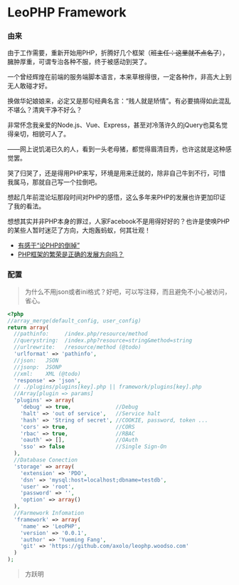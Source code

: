 LeoPHP Framework
=====================

### 由来

由于工作需要，重新开始用PHP，折腾好几个框架（~~班主任：这里就不点名了~~），臃肿厚重，可谓专治各种不服，终于被感动到哭了。

一个曾经辉煌在前端的服务端脚本语言，本来草根得很，一定各种作，非高大上到无人敢碰才好。

换做华妃娘娘来，必定又是那句经典名言：“贱人就是矫情”。有必要搞得如此混乱不堪么？清爽干净不好么？

非常怀念我亲爱的Node.js、Vue、Express，甚至对冷落许久的jQuery也莫名觉得亲切，相貌可人了。

——网上说饥渴已久的人，看到一头老母猪，都觉得眉清目秀，也许这就是这种感觉罢。

哭了归哭了，还是得用PHP来写，环境是用来迁就的，除非自己牛到不行，可惜我属马，那就自己写一个拉倒吧。

想起几年前混论坛那段时间对PHP的感悟，这么多年来PHP的发展也许更加印证了我的看法。

想想其实并非PHP本身的罪过，人家Facebook不是用得好好的？也许是使唤PHP的某些人暂时迷茫了方向，大炮轰蚂蚁，何其壮观！

- [有感于“论PHP的倒掉”](http://www.iteye.com/topic/523378)
- [PHP框架的繁荣是正确的发展方向吗？](http://www.iteye.com/topic/319039)

### 配置
> 为什么不用json或者ini格式？好吧，可以写注释，而且避免不小心被访问，省心。

```php
<?php
//array_merge(default_config, user_config)
return array(
  //pathinfo:     /index.php/resource/method
  //querystring:  /index.php?resource=string&method=string
  //urlrewrite:   /resource/method (@todo)
  'urlformat' => 'pathinfo',
  //json:   JSON
  //jsonp:  JSONP
  //xml:    XML (@todo)
  'response' => 'json',
  // ./plugins/plugins[key].php || framework/plugins[key].php
  //Array[plugin => params]
  'plugins' => array(
    'debug' => true,              //Debug
    'halt' => 'out of service',   //Service halt 
    'hash' => 'String of secret', //COOKIE, password, token ...
    'cors' => true,               //CORS
    'rbac' => true,               //RBAC
    'oauth' => [],                //OAuth
    'sso' => false                //Single Sign-On
  ),
  //Database Conection
  'storage' => array(
    'extension' => 'PDO',
    'dsn' => 'mysql:host=localhost;dbname=testdb',
    'user' => 'root',
    'password' => '',
    'option' => array()
  ),
  //Farmework Infomation
  'framework' => array(
    'name' => 'LeoPHP',
    'version' => '0.0.1',
    'author' => 'Yueming Fang',
    'git' => 'https://github.com/axolo/leophp.woodso.com'
  )
);
```

> 方跃明